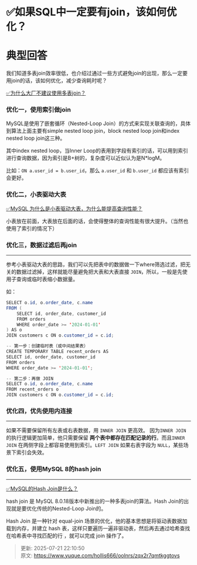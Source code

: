 # ✅如果SQL中一定要有join，该如何优化？

# 典型回答


我们知道多表join效率很低，也介绍过通过一些方式避免join的出现，那么一定要用join的话，该如何优化，减少查询耗时呢？



[✅为什么大厂不建议使用多表join？](https://www.yuque.com/hollis666/oolnrs/qt4krg)



### 优化一，使用索引做join


MySQL是使用了嵌套循环（Nested-Loop Join）的方式来实现关联查询的，具体到算法上面主要有simple nested loop join，block nested loop join和index nested loop join这三种。



其中index nested loop，当Inner Loop的表用到字段有索引的话，可以用到索引进行查询数据，因为索引是B+树的，复杂度可以近似认为是N*logM。



 比如：`ON a.user_id = b.user_id`，那么 `a.user_id` 和 `b.user_id` 都应该有索引会更好。  



### 优化二，小表驱动大表


[✅MySQL 为什么是小表驱动大表，为什么能提高查询性能？](https://www.yuque.com/hollis666/oolnrs/lxb1s5pqizgaib0k)



小表放在前面，大表放在后面的话，会使得整体的查询性能有很大提升。（当然也使用了索引的情况下）



### 优化三，数据过滤后再join
****

参考小表驱动大表的思路，我们可以先把表中的数据做一下where筛选过滤，把无关的数据过滤掉，这样就能尽量避免把大表和大表直接 `JOIN`，所以，一般是先使用子查询或临时表缩小数据量。



如：



```java
SELECT o.id, o.order_date, c.name
FROM (
    SELECT id, order_date, customer_id
    FROM orders
    WHERE order_date >= '2024-01-01'
) AS o
JOIN customers c ON o.customer_id = c.id;
```





```java
-- 第一步：创建临时表（或中间结果表）
CREATE TEMPORARY TABLE recent_orders AS
SELECT id, order_date, customer_id
FROM orders
WHERE order_date >= '2024-01-01';

-- 第二步：再做 JOIN
SELECT o.id, o.order_date, c.name
FROM recent_orders o
JOIN customers c ON o.customer_id = c.id;
```



### 优化四，优先使用内连接
****

如果不需要保留所有左表或右表数据，用 `INNER JOIN` 更高效。 因为`INNER JOIN` 的执行逻辑更加简单，他只需要保留 **两个表中都存在匹配记录的行**。而且`INNER JOIN` 在两侧字段上都容易使用到索引。`LEFT JOIN` 如果右表字段为 `NULL`，某些场景下索引会失效。



### 优化五，使用MySQL 8的hash join
****

[✅MySQL的Hash Join是什么？](https://www.yuque.com/hollis666/oolnrs/ci3ae75ktzkmz1dw)



hash join<font style="color:rgb(34, 34, 34);"> 是 MySQL 8.0.18版本中新推出的一种多表join的算法。Hash Join的出现就是要优化传统的Nested-Loop Join的。</font>



Hash Join 是一种针对 equal-join 场景的优化，他的基本思想是将驱动表数据加载到内存，并建立 hash 表，这样只要遍历一遍非驱动表，然后再去通过哈希查找在哈希表中寻找匹配的行<font style="color:rgb(55, 65, 81);background-color:rgb(247, 247, 248);"> </font>，就可以完成 join 操作了。







> 更新: 2025-07-21 22:10:50  
> 原文: <https://www.yuque.com/hollis666/oolnrs/zqx2r7qmtkggtovs>